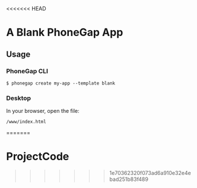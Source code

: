 <<<<<<< HEAD
# A Blank PhoneGap App

## Usage

### PhoneGap CLI

    $ phonegap create my-app --template blank

### Desktop

In your browser, open the file:

    /www/index.html

=======
# ProjectCode
>>>>>>> 1e70362320f073ad6a910e32e4ebad251b83f489
